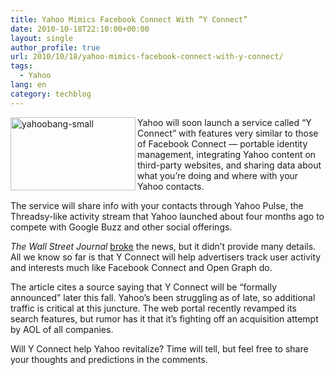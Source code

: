 ```yaml
---
title: Yahoo Mimics Facebook Connect With “Y Connect”
date: 2010-10-18T22:10:00+00:00
layout: single
author_profile: true
url: 2010/10/18/yahoo-mimics-facebook-connect-with-y-connect/
tags:
  - Yahoo
lang: en
category: techblog
---
```

[<img title="yahoobang-small" border="0" alt="yahoobang-small" align="left" src="http://lh5.ggpht.com/_vaUVXcmC3OI/TLy-4EZMVyI/AAAAAAAACtk/zlzqAoNIS84/yahoobang-small_thumb%5B3%5D.gif?imgmax=800" width="200" height="117" />](http://lh3.ggpht.com/_vaUVXcmC3OI/TLy-z86PvhI/AAAAAAAACtg/KqKKG8MoeDI/s1600-h/yahoobang-small%5B5%5D.gif)Yahoo will soon launch a service called “Y Connect” with features very similar to those of Facebook Connect — portable identity management, integrating Yahoo content on third-party websites, and sharing data about what you’re doing and where with your Yahoo contacts. 

The service will share info with your contacts through Yahoo Pulse, the Threadsy-like activity stream that Yahoo launched about four months ago to compete with Google Buzz and other social offerings.

_The Wall Street Journal_ [broke](http://online.wsj.com/article/SB10001424052702304250404575558442735374452.html) the news, but it didn’t provide many details. All we know so far is that Y Connect will help advertisers track user activity and interests much like Facebook Connect and Open Graph do.

The article cites a source saying that Y Connect will be “formally announced” later this fall. Yahoo’s been struggling as of late, so additional traffic is critical at this juncture. The web portal recently revamped its search features, but rumor has it that it’s fighting off an acquisition attempt by AOL of all companies.

Will Y Connect help Yahoo revitalize? Time will tell, but feel free to share your thoughts and predictions in the comments.